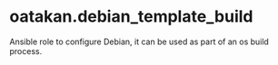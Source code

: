 # oatakan.debian_template_build
Ansible role to configure Debian, it can be used as part of an os build process.
